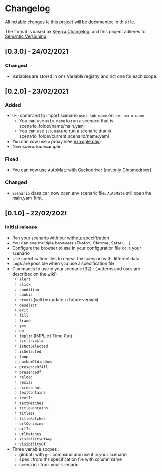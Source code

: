 # Changelog

All notable changes to this project will be documented in this file.

The format is based on [Keep a Changelog](https://keepachangelog.com/en/1.0.0/),
and this project adheres to [Semantic Versioning](https://semver.org/spec/v2.0.0.html).

## [0.3.0] - 24/02/2021

### Changed

- Variables are stored in one Variable registry and not one for each scope.

## [0.2.0] - 23/02/2021

### Added

- `Use` command to import scenario `use: sub.name` or `use: main.name`
    - You can use `main.name` to run a scenario that is scenario_folder/name/main.yaml
    - You can use `sub.name` to run a scenario that is scenario_folder/current_scenario/name.yaml
- You can now use a proxy (see [example.php](example/example.php))
- New scenarios example

### Fixed

- You can now use AutoMate with Geckodriver (not only Chromedriver)

### Changed

- `Scenario` class can now open any scenario file. `AutoMate` still open the main.yaml first.

## [0.1.0] - 22/02/2021

### Initial release

- Run your scenario with our without specification
- You can use multiple browsers (Firefox, Chrome, Safari, ...)
- Configure the browser to use in your configuration file or in your scenario
- Use specification files to repeat the scenario with different data
- Logs are possible when you use a specification file
- Commands to use in your scenario (32) : (patterns and uses are described on the wiki)
    - `alert`
    - `click`
    - `condition`
    - `cookie`
    - `create` (will be update in future version)
    - `deselect`
    - `exit`
    - `fill`
    - `frame`
    - `get`
    - `go`
    - `impltm` (IMPLicit Time Out)
    - `isClickable`
    - `isNotSelected`
    - `isSelected`
    - `loop`
    - `numberOfWindows`
    - `presenceOfAll`
    - `presenceOf`
    - `reload`
    - `resize`
    - `screenshot`
    - `textContains`
    - `textIs`
    - `textMatches`
    - `titleContains`
    - `titleIs`
    - `titleMatches`
    - `urlContains`
    - `urlIs`
    - `urlMatches`
    - `visibilityOfAny`
    - `visibilityOf`
- Three variable scopes :
    - global : with `get` command and use it in your scenario
    - spec : from the specification file with column name
    - scenario : from your scenario

